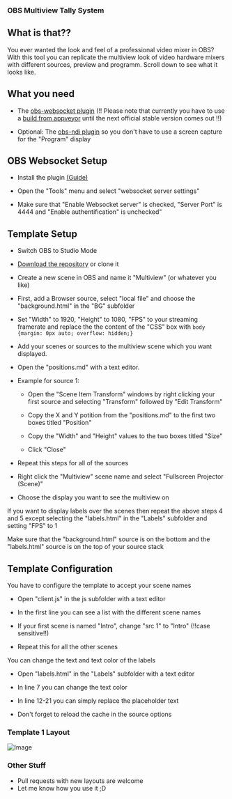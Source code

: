### OBS Multiview Tally System

## What is that??
You ever wanted the look and feel of a professional video mixer in OBS? With this tool you can replicate the multiview look of video hardware mixers with different sources, preview and programm. Scroll down to see what it looks like.

## What you need

- The [obs-websocket plugin](https://github.com/Palakis/obs-websocket) (!! Please note that currently you have to use a [build from appveyor](https://ci.appveyor.com/api/buildjobs/wl494vi2xxpymdk0/artifacts/obs-websocket-739bd6f.zip) until the next official stable version comes out !!)

- Optional: The [obs-ndi plugin](https://github.com/Palakis/obs-ndi/releases) so you don't have to use a screen capture for the "Program" display

## OBS Websocket Setup

- Install the plugin [(Guide)](https://obsproject.com/forum/resources/obs-and-obs-studio-install-plugins-windows.421/)

- Open the "Tools" menu and select "websocket server settings"

- Make sure that "Enable Websocket server" is checked, "Server Port" is 4444 and "Enable authentification" is unchecked"


## Template Setup

- Switch OBS to Studio Mode

- [Download the repository](https://github.com/lebaston100/OBSmultiviewTally/archive/master.zip) or clone it

- Create a new scene in OBS and name it "Multiview" (or whatever you like)

- First, add a Browser source, select "local file" and choose the "background.html" in the "BG" subfolder

- Set "Width" to 1920, "Height" to 1080, "FPS" to your streaming framerate and replace the the content of the "CSS" box with `body {margin: 0px auto; overflow: hidden;}`

- Add your scenes or sources to the multiview scene which you want displayed.

- Open the "positions.md" with a text editor.

- Example for source 1:
    
    - Open the "Scene Item Transform" windows by right clicking your first source and selecting "Transform" followed by "Edit Transform"
    
    - Copy the X and Y potition from the "positions.md" to the first two boxes titled "Position"
    
    - Copy the "Width" and "Height" values to the two boxes titled "Size"
    
    - Click "Close"

- Repeat this steps for all of the sources

- Right click the "Multiview" scene name and select "Fullscreen Projector (Scene)"
 
- Choose the display you want to see the multiview on

If you want to display labels over the scenes then repeat the above steps 4 and 5 except selecting the "labels.html" in the "Labels" subfolder and setting "FPS" to 1

Make sure that the "background.html" source is on the bottom and the "labels.html" source is on the top of your source stack


## Template Configuration

You have to configure the template to accept your scene names

- Open "client.js" in the js subfolder with a text editor

- In the first line you can see a list with the different scene names

- If your first scene is named "Intro", change "src 1" to "Intro" (!!case sensitive!!)

- Repeat this for all the other scenes

You can change the text and text color of the labels

- Open "labels.html" in the "Labels" subfolder with a text editor

- In line 7 you can change the text color

- In line 12-21 you can simply replace the placeholder text

- Don't forget to reload the cache in the source options

### Template 1 Layout

![Image](http://cdn.lebaston100.de/git/obsmultiviewtallypreview1.png)

### Other Stuff

- Pull requests with new layouts are welcome
- Let me know how you use it ;D